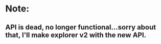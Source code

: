# Note:
## API is dead, no longer functional...sorry about that, I'll make explorer v2 with the new API.
